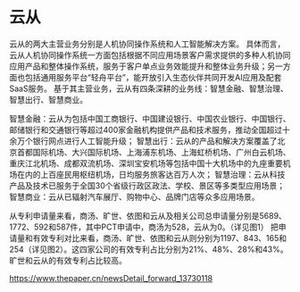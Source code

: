 # 云从

云从的两大主营业务分别是人机协同操作系统和人工智能解决方案。
具体而言，云从人机协同操作系统一方面包括根据不同应用场景客户需求提供的多种人机协同应用产品和整体操作系统，服务于客户单点业务效能提升和整体业务升级；另一方面也包括通用服务平台“轻舟平台”，能开放引入生态伙伴共同开发AI应用及配套SaaS服务。
基于其主营业务，云从有四条深耕的业务线：智慧金融、智慧治理、智慧出行、智慧商业。

智慧金融：云从为包括中国工商银行、中国建设银行、中国农业银行、中国银行、邮储银行和交通银行等超过400家金融机构提供产品和技术服务，推动全国超过十余万个银行网点进行人工智能升级；
智慧出行：云从的产品和解决方案覆盖了北京首都国际机场、大兴国际机场、上海浦东机场、上海虹桥机场、广州白云机场、重庆江北机场、成都双流机场、深圳宝安机场等包括中国十大机场中的九座重要机场在内的上百座民用枢纽机场，日均服务旅客达百万人次；
智慧治理：云从科技产品及技术已服务于全国30个省级行政区政法、学校、景区等多类型应用场景；
智慧商业：云从已辐射汽车展厅、购物中心、品牌门店等众多应用场景。

从专利申请量来看，商汤、旷世、依图和云从及相关公司总申请量分别是5689、1772、592和587件，其中PCT申请中，商汤为528，云从为0。（详见图1）
把申请量和有效专利对比来看，商汤、旷世、依图和云从则分别为1197、843、165和254（详见图2）。这四家公司的有效专利占比分别为21%、48%、28%和43%。旷世和云从的有效专利占比较高。

https://www.thepaper.cn/newsDetail_forward_13730118

[1]: https://www.zhihu.com/question/473479026/answer/2010845007
